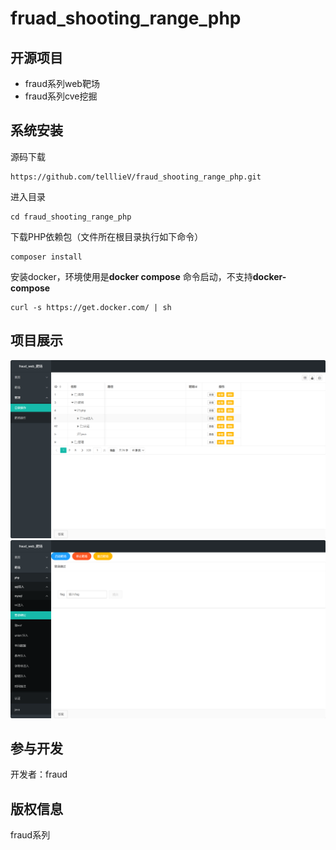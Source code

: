 fruad_shooting_range_php
===============

## 开源项目

* fraud系列web靶场
* fraud系列cve挖掘

## 系统安装

源码下载
~~~
https://github.com/telllieV/fraud_shooting_range_php.git
~~~

进入目录
~~~
cd fraud_shooting_range_php
~~~
下载PHP依赖包（文件所在根目录执行如下命令）
~~~
composer install
~~~
安装docker，环境使用是**docker compose** 命令启动，不支持**docker-compose**
~~~
curl -s https://get.docker.com/ | sh 
~~~

## 项目展示
![1716207804731.jpg](img%2F1716207804731.jpg)
![1716207817392.jpg](img%2F1716207817392.jpg)
## 参与开发

开发者：fraud

## 版权信息

fraud系列
